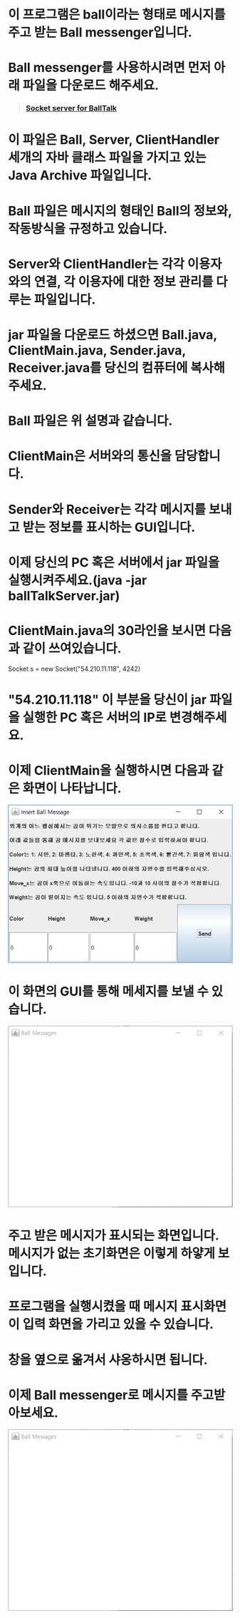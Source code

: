 # 이 프로그램은 ball이라는 형태로 메시지를 주고 받는 Ball messenger입니다.

# Ball messenger를 사용하시려면 먼저 아래 파일을 다운로드 해주세요.
> ### [Socket server for BallTalk](./ballTalkServer.jar)
# 이 파일은 Ball, Server, ClientHandler 세개의 자바 클래스 파일을 가지고 있는 Java Archive 파일입니다.
# Ball 파일은 메시지의 형태인 Ball의 정보와, 작동방식을 규정하고 있습니다.
# Server와 ClientHandler는 각각 이용자와의 연결, 각 이용자에 대한 정보 관리를 다루는 파일입니다.

# jar 파일을 다운로드 하셨으면 Ball.java, ClientMain.java, Sender.java, Receiver.java를 당신의 컴퓨터에 복사해주세요.
# Ball 파일은 위 설명과 같습니다.
# ClientMain은 서버와의 통신을 담당합니다.
# Sender와 Receiver는 각각 메시지를 보내고 받는 정보를 표시하는 GUI입니다.

# 이제 당신의 PC 혹은 서버에서 jar 파일을 실행시켜주세요.(java -jar ballTalkServer.jar)
# ClientMain.java의 30라인을 보시면 다음과 같이 쓰여있습니다.
Socket s = new Socket("54.210.11.118", 4242)
# "54.210.11.118" 이 부분을 당신이 jar 파일을 실행한 PC 혹은 서버의 IP로 변경해주세요.
# 이제 ClientMain을 실행하시면 다음과 같은 화면이 나타납니다.

![Sender](./img/SenderCapture.JPG)
# 이 화면의 GUI를 통해 메세지를 보낼 수 있습니다.
![Reciever](./img/ReceiverCapture.JPG)
# 주고 받은 메시지가 표시되는 화면입니다. 메시지가 없는 초기화면은 이렇게 하얗게 보입니다.
# 프로그램을 실행시켰을 때 메시지 표시화면이 입력 화면을 가리고 있을 수 있습니다.
# 창을 옆으로 옮겨서 샤옹하시면 됩니다.

# 이제 Ball messenger로 메시지를 주고받아보세요.
![Reciever2](./img/ReceiverCapture.JPG)